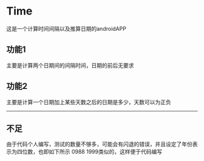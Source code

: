# Time
这是一个计算时间间隔以及推算日期的androidAPP
## 功能1
主要是计算两个日期间的间隔时间，日期的前后无要求
## 功能2
主要是计算一个日期加上某些天数之后的日期是多少，天数可以为正负

------
## 不足
由于代码个人编写，测试的数量不够多，可能会有闪退的错误，并且设定了年份表示为四位数，也即如下所示
0988 1999类似的，这样便于代码编写
